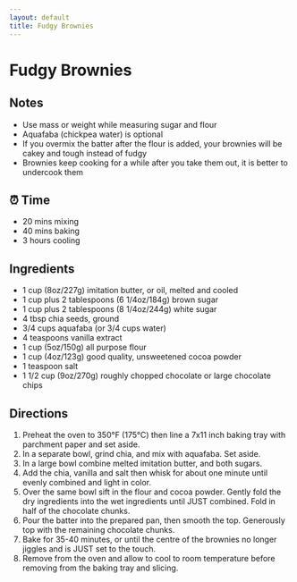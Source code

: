 ```yaml
---
layout: default
title: Fudgy Brownies
---
```


# Fudgy Brownies

## Notes
- Use mass or weight while measuring sugar and flour
- Aquafaba (chickpea water) is optional
- If you overmix the batter after the flour is added, your brownies will be cakey and tough instead of fudgy
- Brownies keep cooking for a while after you take them out, it is better to undercook them

## ⏰ Time

- 20 mins mixing
- 40 mins baking
- 3 hours cooling


## Ingredients

- 1 cup (8oz/227g) imitation butter, or oil, melted and cooled
- 1 cup plus 2 tablespoons (6 1/4oz/184g) brown sugar
- 1 cup plus 2 tablespoons (8 1/4oz/244g) white sugar
- 4 tbsp chia seeds, ground
- 3/4 cups aquafaba (or 3/4 cups water)
- 4 teaspoons vanilla extract
- 1 cup (5oz/150g) all purpose flour
- 1 cup (4oz/123g) good quality, unsweetened cocoa powder
- 1 teaspoon salt
- 1 1/2 cup (9oz/270g) roughly chopped chocolate or large chocolate chips

## Directions

1. Preheat the oven to 350°F (175°C) then line a 7x11 inch baking tray with parchment paper and set aside.
1. In a separate bowl, grind chia, and mix with aquafaba. Set aside.
1. In a large bowl combine melted imitation butter, and both sugars.
1. Add the chia, vanilla and salt then whisk for about one minute until evenly combined and light in color.
1. Over the same bowl sift in the flour and cocoa powder. Gently fold the dry ingredients into the wet ingredients until JUST combined. Fold in half of the chocolate chunks.
1. Pour the batter into the prepared pan, then smooth the top. Generously top with the remaining chocolate chunks.
1. Bake for 35-40 minutes, or until the centre of the brownies no longer jiggles and is JUST set to the touch.
1. Remove from the oven and allow to cool to room temperature before removing from the baking tray and slicing.
